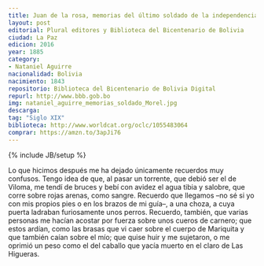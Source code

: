 ```yaml
---
title: Juan de la rosa, memorias del último soldado de la independencia
layout: post
editorial: Plural editores y Biblioteca del Bicentenario de Bolivia
ciudad: La Paz
edicion: 2016
year: 1885
category:
- Nataniel Aguirre
nacionalidad: Bolivia
nacimiento: 1843
repositorio: Biblioteca del Bicentenario de Bolivia Digital
repurl: http://www.bbb.gob.bo
img: nataniel_aguirre_memorias_soldado_Morel.jpg
descarga: 
tag: "Siglo XIX"
biblioteca: http://www.worldcat.org/oclc/1055483064
comprar: https://amzn.to/3apJi76
---
```

{% include JB/setup %}

Lo que hicimos después me ha dejado únicamente recuerdos muy confusos. Tengo idea de que, al pasar un torrente, que debió ser el de Viloma, me tendí de bruces y bebí con avidez el agua tibia y  salobre,  que  corre  sobre  rojas  arenas,  como  sangre.  Recuerdo  que llegamos –no sé si yo con mis propios pies o en los brazos de mi guía–, a una choza, a cuya puerta ladraban furiosamente unos perros. Recuerdo, también, que varias personas me hacían acostar por fuerza sobre unos cueros de carnero; que estos ardían, como las brasas que vi caer sobre el cuerpo de Mariquita y que también caían sobre el mío; que quise huir y me sujetaron, o me oprimió un peso como el del caballo que yacía muerto en el claro de Las Higueras.
